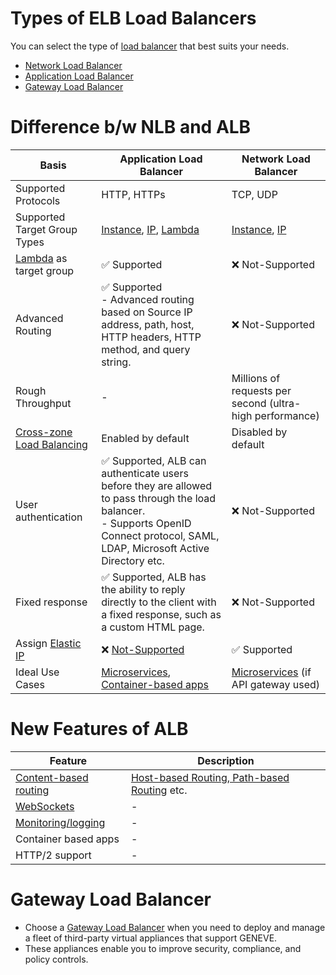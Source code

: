 # Types of ELB Load Balancers

You can select the type of [load balancer](../../../../1_HLDDesignComponents/0_SystemGlossaries/Scalability/LoadBalancer.md) that best suits your needs.
- [Network Load Balancer](#network-load-balancer)
- [Application Load Balancer](#application-load-balancer)
- [Gateway Load Balancer](#gateway-load-balancer)

# Difference b/w NLB and ALB

| Basis                                                                    | Application Load Balancer                                                                                                                                                                               | Network Load Balancer                                                                                      |
|--------------------------------------------------------------------------|---------------------------------------------------------------------------------------------------------------------------------------------------------------------------------------------------------|------------------------------------------------------------------------------------------------------------|
| Supported Protocols                                                      | HTTP, HTTPs                                                                                                                                                                                             | TCP, UDP                                                                                                   |
| Supported Target Group Types                                             | [Instance](../../../3_ComputeServices/AmazonEC2/Readme.md), [IP](../../../3_ComputeServices/AWSFargate.md), [Lambda](../../../3_ComputeServices/AWSLambda/Readme.md)                                    | [Instance](../../../3_ComputeServices/AmazonEC2/Readme.md), [IP](../../../3_ComputeServices/AWSFargate.md) |
| [Lambda](../../../3_ComputeServices/AWSLambda/Readme.md) as target group | :white_check_mark: Supported                                                                                                                                                                            | :x: Not-Supported                                                                                          |                                                                                                                               |
| Advanced Routing                                                         | :white_check_mark: Supported<br/>- Advanced routing based on Source IP address, path, host, HTTP headers, HTTP method, and query string.                                                                | :x: Not-Supported                                                                                          |
| Rough Throughput                                                         | -                                                                                                                                                                                                       | Millions of requests per second (ultra-high performance)                                                   |
| [Cross-zone Load Balancing](CrossZoneLoadBalancing.md)                   | Enabled by default                                                                                                                                                                                      | Disabled by default                                                                                        |
| User authentication                                                      | :white_check_mark: Supported, ALB can authenticate users before they are allowed to pass through the load balancer.<br/>- Supports OpenID Connect protocol, SAML, LDAP, Microsoft Active Directory etc. | :x: Not-Supported                                                                                          |
| Fixed response                                                           | :white_check_mark: Supported, ALB has the ability to reply directly to the client with a fixed response, such as a custom HTML page.                                                                    | :x: Not-Supported                                                                                          |
| Assign [Elastic IP](../../../3_ComputeServices/AmazonEC2/ElasticIP.md)   | :x: [Not-Supported](https://aws.amazon.com/blogs/networking-and-content-delivery/using-aws-lambda-to-enable-static-ip-addresses-for-application-load-balancers/)                                        | :white_check_mark: Supported                                                                               |
| Ideal Use Cases                                                          | [Microservices](../../../../1_HLDDesignComponents/1_MicroServicesSOA/Readme.md), [Container-based apps](../../../../1_HLDDesignComponents/6_ContainerOrchestrationServices/Readme.md)                   | [Microservices](../../../../1_HLDDesignComponents/1_MicroServicesSOA/Readme.md) (if API gateway used)      |

# New Features of ALB

| Feature                                                                                                                    | Description                                                                                                                                                     |
|----------------------------------------------------------------------------------------------------------------------------|-----------------------------------------------------------------------------------------------------------------------------------------------------------------|
| [Content-based routing](https://aws.amazon.com/blogs/aws/new-advanced-request-routing-for-aws-application-load-balancers/) | [Host-based Routing, Path-based Routing](https://docs.aws.amazon.com/elasticloadbalancing/latest/application/load-balancer-listeners.html#path-conditions) etc. |
| [WebSockets](https://aws.amazon.com/blogs/compute/using-websockets-and-load-balancers-part-two/)                           | -                                                                                                                                                               |
| [Monitoring/logging](https://docs.aws.amazon.com/elasticloadbalancing/latest/application/load-balancer-monitoring.html)    | -                                                                                                                                                               |
| Container based apps                                                                                                       | -                                                                                                                                                               |
| HTTP/2 support                                                                                                             | -                                                                                                                                                               |

# Gateway Load Balancer
- Choose a [Gateway Load Balancer](https://docs.aws.amazon.com/elasticloadbalancing/latest/gateway/introduction.html) when you need to deploy and manage a fleet of third-party virtual appliances that support GENEVE.
- These appliances enable you to improve security, compliance, and policy controls.